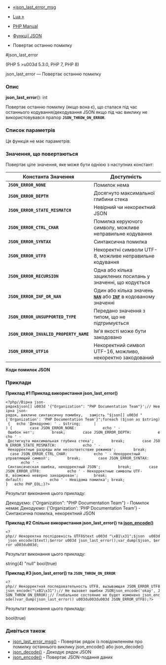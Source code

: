 - [«json_last_error_msg](function.json-last-error-msg.md)
- [Lua »](book.lua.md)

- [PHP Manual](index.md)
- [Функції JSON](ref.json.md)
- Повертає останню помилку

#json_last_error

(PHP 5 \>u003d 5.3.0, PHP 7, PHP 8)

json_last_error — Повертає останню помилку

### Опис

**json_last_error**(): int

Повертає останню помилку (якщо вона є), що сталася під час
останнього кодування/декодування JSON якщо під час виклику не
використовувався прапор **`JSON_THROW_ON_ERROR`**.

### Список параметрів

Ця функція не має параметрів.

### Значення, що повертаються

Повертає ціле значення, яке може бути однією з наступних
констант:

| Константа Значення                     | Доступність                                                                                                                                          |
| -------------------------------------- | ---------------------------------------------------------------------------------------------------------------------------------------------------- |
| **`JSON_ERROR_NONE`**                  | Помилок нема                                                                                                                                         |
| **`JSON_ERROR_DEPTH`**                 | Досягнуто максимальної глибини стека                                                                                                                 |
| **`JSON_ERROR_STATE_MISMATCH`**        | Невірний чи некоректний JSON                                                                                                                         |
| **`JSON_ERROR_CTRL_CHAR`**             | Помилка керуючого символу, можливе неправильне кодування                                                                                             |
| **`JSON_ERROR_SYNTAX`**                | Синтаксична помилка                                                                                                                                  |
| **`JSON_ERROR_UTF8`**                  | Некоректні символи UTF-8, можливе неправильне кодування                                                                                              |
| **`JSON_ERROR_RECURSION`**             | Одна або кілька зациклених посилань у значенні, що кодується                                                                                         |
| **`JSON_ERROR_INF_OR_NAN`**            | Один або кілька значень [**`NAN`**](language.types.float.md#language.types.float.nan) або [**`INF`**](function.is-infinite.md) в кодованому значенні |
| **`JSON_ERROR_UNSUPPORTED_TYPE`**      | Передано значення з типом, що не підтримується                                                                                                       |
| **`JSON_ERROR_INVALID_PROPERTY_NAME`** | Ім'я якості може бути закодовано                                                                                                                     |
| **`JSON_ERROR_UTF16`**                 | Некоректний символ UTF-16, можливо, некоректно закодований                                                                                           |

**Коди помилок JSON**

### Приклади

**Приклад #1 Приклад використання **json_last_error()****

`<?php//Вірна json-рядок$json[] u003d '{"Organization": "PHP Documentation Team"}';// Невірна json-рядок, викличе синтаксичну помибку,   замість "$json[] u003d "{'Organization': 'PHP Documentation Team'}";foreach ($json as $string) {   echo 'Декодуємо: ' . $string;      | ) {        case JSON_ERROR_NONE:            echo ' - Ошибок нет';        break;        case JSON_ERROR_DEPTH:            echo ' - Достигнута максимальная глубина стека';        break;        case JSON_ERROR_STATE_MISMATCH:            echo ' - Некорректные разряды или несоответствие режимов';        break;        case JSON_ERROR_CTRL_CHAR:            echo ' - Некорректный управляющий символ';        break;        case JSON_ERROR_SYNTAX:            echo ' - Синтаксическая ошибка, некорректный JSON';        break;        case JSON_ERROR_UTF8:            echo ' - Некорректные символы UTF-8, возможно неверно закодирован';       break; default:            echo ' - Невідома помилка'; break; }   echo PHP_EOL;}?> `

Результат виконання цього прикладу:

Декодуємо: {"Organization": "PHP Documentation Team"} - Помилок немає
Декодуємо: {'Organization': 'PHP Documentation Team'} - Синтаксична помилка, некоректний JSON

**Приклад #2 Спільне використання **json_last_error()** та
[json_encode()](function.json-encode.md)**

` <?php// Некоректна послідовність UTF8$text u003d "\xB1\x31";$json  u003d json_encode($text);$error u003d json_last_error();var_dump($json, $error u003du003d; `

Результат виконання цього прикладу:

string(4) "null"
bool(true)

**Приклад #3 **json_last_error()** та **`JSON_THROW_ON_ERROR`****

` <?php// Некорректная последовательность UTF8, вызывающая JSON_ERROR_UTF8json_encode("\xB1\x31");// Не вызовет ошибки JSONjson_encode('okay', JSON_THROW_ON_ERROR);// Глобальное состояние не будет изменено json_encode()var_dump(json_last_error() u003du003du003d JSON_ERROR_UTF8);?> `

Результат виконання цього прикладу:

bool(true)

### Дивіться також

- [json_last_error_msg()](function.json-last-error-msg.md) -
Повертає рядок із повідомленням про помилку останнього виклику
json_encode() або json_decode()
- [json_decode()](function.json-decode.md) - Декодує рядок JSON
- [json_encode()](function.json-encode.md) - Повертає
JSON-подання даних
